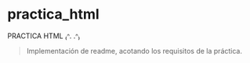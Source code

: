 # practica_html
PRACTICA HTML  ₍ᐢ. .ᐢ₎

>Implementación de readme, acotando los requisitos de la práctica.
